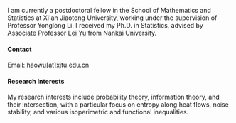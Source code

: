 



I am currently a postdoctoral fellow in the School of Mathematics and Statistics at Xi'an Jiaotong University, working under the supervision of Professor Yonglong Li. I received my Ph.D. in Statistics, advised by Associate Professor [Lei Yu](https://lei-yu.github.io/) from Nankai University.

#### Contact

Email: haowu[at]xjtu.edu.cn

#### Research Interests
My research interests include probability theory, information theory, and their intersection, with a particular focus on entropy along heat flows, noise stability, and various isoperimetric and functional inequalities.

